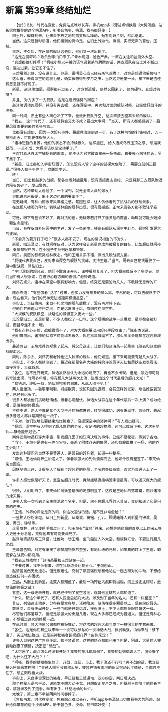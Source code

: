 # 新篇 第39章 终结灿烂
        【告知书友，时代在变化，免费站点难以长存，手机app多书源站点切换看书大势所趋，站长给你推荐的这个换源APP，听书音色多、换源、找书都好使！】
       旧土外，舰群到来，让来自不朽之地的两支舰队躁动，短暂对峙片刻，然后退走。
       当然，这只是暂时后退，他们接到的调令是，在旧土外游弋，徘徊，实行无声的警告，压制。
       果然，不久后，在赵家的舰队远去后，他们又一次出现了。
       “这是在恫吓吗？欺负到家门口来了。”青木说道，脸色严肃，一直在关注和监测外太空。
       “真想都给打掉啊！”机械小熊以平缓的语气说着杀气腾腾的话，两支舰队在旧土外不断出没，逼迫过紧，让它忍不住了。
       王煊虽然沉静，没有说什么，但是，很明显心底已经有杀气蒸腾了，对方是想逼他妥协吗？
       这么看，来自深空的这股力量，确实很想得到岁月之书，当然这只是第一步，接下来是否还有恶意就不好说了。
       新星, 赵泽峻皱眉，舰群都开过去了, 对方暂退后, 居然又回来了, 颇为硬气，真想对抗吗？
       并且, 对方多了一支舰队，这是在进行强势的回应？
       赵泽峻调动的舰群，并没有离去呢, 还在深空中，再次和对面的舰队对峙，已经做好战斗的准备。
       同一时间，旧土有些人面色冷了下来，也派出舰队升空, 这次直接去驱离未知的舰队。
       “我去, 这个时代了, 还有舰群会交火不成？要出大事啊！”当天, 所有人都感觉到了一股暴风骤雨要到来的紧张气氛。。
       谁都没有想到, 因为一次超凡事件，最后竟演绎到这一步，有了这种可怕的针锋相对, 万一擦枪走火，可能要死很多人人。
       “诸神短暂的复苏，他们的状态不会持续很久，这样施压, 给人造成乌云压顶之感, 想逼我就范, 一旦不成，大概率该以至宝动手了。”
       王煊盯着从外太空捕捉到的画面, 他不认为对方敢直接来一场热战，真要丧心病狂的话，早下黑手了。
       “新星、旧土都加入宇宙联盟了，怎么没有人管？这样的试探太危险了, 需要立刻纠正错误。”很多人都坐不住了, 向联盟申诉。
       咚！
       当日, 旧土和赵家的战舰，都各自发射能量炮，没有直接轰击目标, 只是将那三支舰队附近的陨石轰碎了，发出警告。
       当然，这种举动太危险了，一个误判，就是全面大战的爆发！
       只能说老赵很硬，旧土这边也真的要出手了。
       毫无疑问，有种山雨欲来风满楼之感，氛围压抑，让人仿佛看到了热战后的残破景象。
       在这超凡枯竭的年代，钢铁丛林般的舰群出现，很有震撼感，正常来说各方都不敢轻举妄动。
       可是，眼下有些说不好了，再对抗的话，无疑等若打开了潘多拉的魔盒，动辄就可能会毁掉一颗生命星球。
       当日，身在安城外庄园中的老钟，发了一条密电，钟家有舰队从深空中赶至，顿时引发更大的波澜。
       “不会真的要开打了吧？”很多人都不安了，现在的情况相当的不对头。
       新星，暗流涌动，有财阀在反对，认为这样会让新星也成为被报复的目标，比如超级财阀孙家、秦家都很严厉，在小圈子中批判赵家和钟家。
       同日，吴茵的叔叔吴成林表态，他和王煊关系不错，派出几艘战舰支援。
       “我谨代表我自己，反对来自深空的舰队的挑衅，支持王煊。”当日，周云自己花钱雇佣了一艘中型战舰，派往旧土。
       “宇宙深处的超凡者，他们不敢真正开火，诸神虽然复苏了，但大概率维系不了多少天，他们当中有人很急切，在进行心理方面的震慑。”老钟说道。
       刘怀安点头，诸神在深空中很有影响力，但是，终究还是要沦为凡人，不敢肆无忌惮的开火。
       陈永杰道：“有些强者‘活了’过来，但实力没有想象的那么高，不然的话，可以去舰队中夺舍，现在看来，他们的元神无法远距离横渡星空。”
       事实上，当日晚间，来自不朽之地的舰队后撤了，没有再对峙下去。
       但他们并未返回不朽之地，而是远离旧土后，依旧停在深空中。
       “大规模的舰队横空，战略性的威慑意义更大一些。”
       无论是旧土，还是新星，不少人都松了一口气，这个规模的战争一旦爆发，星球都会被打没，而且牵连不止一地。
       “我有点担心王煊，战舰震慑不了，对方大概率要动用超凡手段攻击了。”陈永杰说道。
       他们推测出，诸神的状态不可能维系很久，现在科武威逼不了，那么多半会选择在超凡领域出手。
       最近两日，王煊难得的郑重了起来，将父母送走，让他们和赵清菡一起乘坐飞船去和赵家的战舰汇合。
       同时，陈永杰、刘怀安和老钟也进入钟家的舰队，他们知道，接下来可能要有超凡大战了。
       事实上，不少人都猜测到了，最近在新星名声大噪的特约评论员李天仙和周妖圣发表看法，直接言明，大战将启。
       “各位，这不是开玩笑，神话虽然被认为永远的熄灭了，再也不会出现，但是，最近却可能有奇迹出现，时隔多年后，将有超凡大战再次上演，迸发出这个时代最后的超凡火光！”
       “我猜测，终极一战，地仙将完美的谢幕，从此人间不见！”
       两人很激动，一顿噼里啪啦，引经据典，说超凡回光返照，会有怎样的光彩，地仙维系到现在，已经到尽头了。
       很多人都被他们挑动起情绪，跟着心潮起伏，神话大战将在这个年代最后一次上演？成为绝唱，是落幕的终极篇。
       不得不说，两人不愧是某个大型平台的特邀嘉宾，转型很成功，居有煽动性，感染性，最起很多普通人都非常期待这一战了。
       “不对，他们说地仙要结束灿烂篇章了，没提深空中的诸神啊？”有人发出疑问。
       “据悉，深空中有人得到了超凡世界的至宝，有足够的超物质，还可以维系下去，这次王地仙……够呛能熬过去。”
       两件违禁物品打穿大宇宙，引发超凡因子如江海决堤的事件，已经不是秘密，传到了各地。
       “当年，王煊不是也有一件至宝吗，击杀了附体齐天的瘆灵，还和商毅血拼了一场，他的养生炉呢？”
       发出这种疑问的自然不是普通人，是昔日的超凡者，知道一些秘辛。
       “可惜，王地仙将养生炉送人了，伴着最强大的列仙渡海而去，他如今没有至宝了。”李天仙亲自回应。
       周妖圣也点评，让很多人了解到了超凡界的格局，至宝的等级威能，着实为普通人上了一课。
       许多人感觉像是听天书，至宝在超凡时代，竟然能够直接横渡宇宙星海，可以毁灭庞大的舰队？
       很快，人们明白了，李天仙和周妖圣暗示的足够明显了，这仅是王地仙的落幕篇，而非诸神的熄灭篇。
       许多人第一次听到至宝生命池这个名字，但是，架不住超凡界的人普及，立刻知道了它是何等的逆天。
       “王煊，外界的评论是真的吗，你这次迎战的话，是不是非常危险？”
       一些熟人纷纷来电，从旧土到新星，从秦诚、黄铭、孔云、顾明曦等人到新星的钟诚、吴茵、周云、钟晴等。
       连吴成林，甚至凌启明都过问了，和王煊有“业务”往来、还想等他续命的百岁以上的宋云等人更是十分急迫，觉得他真有可能要战死了。
       赵泽峻直接联系王泽盛，让他劝一劝王煊，坐飞船进入外太空，和舰群汇合，不要进行超凡之战。
       王泽盛告知，对方有承接了浓郁超物质的至宝，有地仙级的元神，如果真的盯上了王煊，即便躲在战舰中都没用。
       “我去云城找你！”赵清菡要和王煊站在一起。
       “不要过来，我不会有事，你在我身边会让我分心。”王煊阻止。
       赵清菡虽然无比担心，但是很理性，克制了那股强烈想和他站在一起去面对的冲动，不想给他造成任何一点困扰。
       至此，从旧土到新星，无数人都知道了，最后一场神话大战即将出现，而且会无比绚烂，是地仙的终极之战！
       甚至，这一战还未开启，就已经传到了星空各地，连其他星球的人都知道了。
       “什么，都这个年代了，还有人要重启超凡大战，涉及到了当年的名人，还有一件至宝？”
       昔日，列仙远走他乡，分布在星空各地，诸神隐居，散落在很多颗星球上，现在纷纷冒头。
       数日间，自有传闻开始，一些飞船便开始远渡，接近旧土，不少人都想亲眼目睹这一战。
       尽管他们都落幕了，曾经是最强大的出超凡者，现在大多都已经成为普通人，但还是有种心结，不想错过这次的终极一战。
       在此时期，各大博彩公司都在积极推动，将这次的超凡大战当成了一桩很大的生意来做。
       “各位，这是你们有生以来唯一一次可以参与的一次神话大战，孰弱孰强，由你来战！该下注了，买王地仙胜出，还是买神秘强者俯视超凡界？由你来定！”
       许多人见到这种广告宣传后，都不禁诅咒，这样的热点都能利用？但是，别说，大量的人被调动起来了情绪，决定要“参战”。
       “太可恶了，战斗怎么还没有开始？我等的花儿都凋谢了，我等的姑娘都嫁人了，渲染够了吧，为什么还不大战？！”
       “啊呸，我等的姑娘都生娃了，开战，立刻，马上，我下注还不行吗？再不战的话，我立刻投诉庄家恶意控股！”普通人哪里会管那么多，被各种铺天盖地的新闻挑动起了情绪，全都忍不住了，想立刻观看大战。
       事实上，来自宇宙深处的强者，早已经和王煊通电，双方约定，两日后决战。
       那个神秘人语气平淡，说原本不想大动干戈，只想取走岁月之书，但既然王煊阻了他的长生路，那就涉及到了道争，唯有出手，终结地仙的灿烂。
       太晚了，第二章不幸被阴间时间吞掉了。
       【告知书友，时代在变化，免费站点难以长存，手机app多书源站点切换看书大势所趋，站长给你推荐的这个换源APP，听书音色多、换源、找书都好使！】